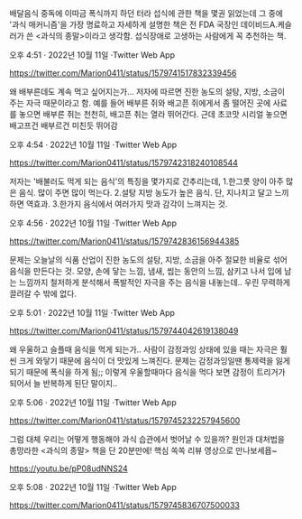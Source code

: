 배달음식 중독에 이따금 폭식까지 하던 터라 섭식에 관한 책을 몇권 읽었는데 그 중에 '과식 매커니즘'을 가장 명료하고 자세하게 설명한 책은 전 FDA 국장인 데이비드A.케슬러가 쓴 <과식의 종말>이라고 생각함. 섭식장애로 고생하는 사람에게 꼭 추천하는 책.

오후 4:51 · 2022년 10월 11일
·Twitter Web App

https://twitter.com/Marion0411/status/1579741517832339456

왜 배부른데도 계속 먹고 싶어지는가... 저자에 따르면 진한 농도의 설탕, 지방, 소금이 주는 자극 때문이라고 함. 예를 들어 배부른 쥐와 배고픈 쥐에게서 좀 떨어진 곳에 사료를 놓으면 배부른 쥐는 천천히, 배고픈 취는 열라 뛰어간다. 근데 초코맛 시리얼 놓으면 배고프건 배부르건 미친듯 뛰어감

오후 4:54 · 2022년 10월 11일
·Twitter Web App

https://twitter.com/Marion0411/status/1579742318240108544

저자는 '배불러도 먹게 되는 음식'의 특징을 몇가지로 간추리는데, 1.한그릇 양이 아주 많은 음식. 많이 주면 많이 먹는다. 2.설탕 지방 농도가 높은 음식. 단, 지나치고 달고 느끼하면 역효과. 3.한가지 음식에서 여러가지 맛과 감각이 느껴지는 것.

오후 4:56 · 2022년 10월 11일
·Twitter Web App

https://twitter.com/Marion0411/status/1579742836156944385

문제는 오늘날의 식품 산업이 진한 농도의 설탕, 지방, 소금을 아주 절묘한 비율로 섞어 음식을 만든다는 것. 모양, 손에 닿는 느낌, 냄새, 씹는 동안의 느낌, 삼키고 나서 입에 남는 느낌까지 철저하게 분석해서 폭발적인 자극을 주는 음식을 내놓는데.. 우린 무력하게 끌려갈 수 밖에 없다.

오후 5:01 · 2022년 10월 11일
·Twitter Web App

https://twitter.com/Marion0411/status/1579744042619138049

왜 우울하고 슬플때 음식을 먹게 되는가.. 사람이 감정과잉 상태에 있을 때는 자극은 훨씬 크게 와닿기 때문에 음식이 더 맛있게 느껴진다. 문제는 감정과잉일땐 통제력을 잃게되기 때문에 폭식을 하게 됨;; 이렇게 우울할때마다 음식을 먹다 보면 감정이 트리거가 되어서 늘 반복하게 된단 말이지..

오후 5:06 · 2022년 10월 11일
·Twitter Web App

https://twitter.com/Marion0411/status/1579745232257945600

그럼 대체 우리는 어떻게 행동해야 과식 습관에서 벗어날 수 있을까?  원인과 대처법을 총망라한 <과식의 종말> 책을 단 20분만에! 핵심 쏙쏙 리뷰 영상으로 만나보세욥~

https://youtu.be/pP08udNNS24

오후 5:08 · 2022년 10월 11일
·Twitter Web App

https://twitter.com/Marion0411/status/1579745836707500033

